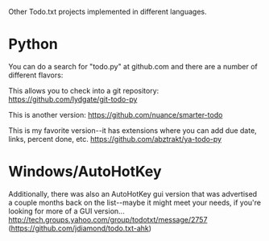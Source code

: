 Other Todo.txt projects implemented in different languages.

# Python
You can do a search for "todo.py" at github.com and there are a number of different flavors:

This allows you to check into a git repository:
https://github.com/lydgate/git-todo-py

This is another version:
https://github.com/nuance/smarter-todo

This is my favorite version--it has extensions where you can add due date, links, percent done, etc. 
https://github.com/abztrakt/ya-todo-py

# Windows/AutoHotKey 

Additionally, there was also an AutoHotKey gui version that was advertised a couple months back on the list--maybe it might meet your needs, if you're looking for more of a GUI version...
http://tech.groups.yahoo.com/group/todotxt/message/2757
(https://github.com/jdiamond/todo.txt-ahk)